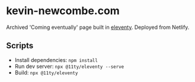 # kevin-newcombe.com
Archived 'Coming eventually' page built in [eleventy](https://www.11ty.dev). Deployed from Netlify.

## Scripts
* Install dependencies: `npm install`
* Run dev server: `npx @11ty/eleventy --serve`
* Build: `npx @11ty/eleventy`
